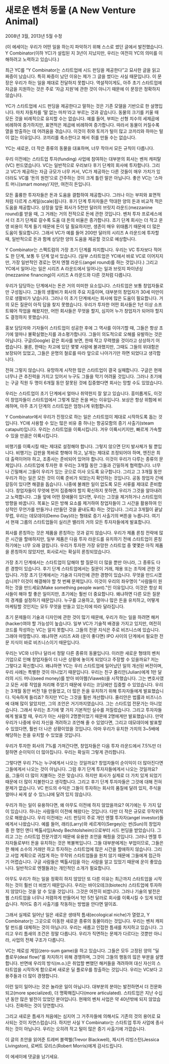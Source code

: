 # 새로운 벤처 동물 (A New Venture Animal)

2008년 3월, 2013년 5월 수정

(이 에세이는 우리가 어떤 일을 하는지 파악하기 위해 스스로 썼던 글에서 발전했습니다. Y Combinator(이하 YC)가 설립된 지 3년이 지났지만, 우리는 여전히 YC의 의미를 이해하려고 노력하고 있습니다.)

최근 YC를 “Y Combinator는 스타트업에 시드 펀딩을 제공한다”고 묘사한 글을 읽고 짜증이 났습니다. 특히 짜증이 났던 이유는 제가 그 글을 썼다는 사실 때문입니다. 이 문장은 우리가 하는 일을 제대로 전달하지 못합니다. 역설적이게도, 아주 초기 스타트업에 자금을 지원하는 것은 주로 ‘자금 지원’에 관한 것이 아니기 때문에 이 문장은 정확하지 않습니다.

YC가 스타트업에 시드 펀딩을 제공한다고 말하는 것은 기존 모델을 기반으로 한 설명입니다. 마치 자동차를 ‘말 없는 마차’라고 부르는 것과 같습니다. 동물의 크기를 키울 때 모든 것을 비례적으로 유지할 수는 없습니다. 예를 들어, 부피는 선형 치수의 세제곱에 비례하여 증가하지만, 표면적은 제곱에 비례하여 증가합니다. 따라서 동물이 커질수록 열을 방출하는 데 어려움을 겪습니다. 이것이 쥐와 토끼가 털이 많고 코끼리와 하마는 털이 없는 이유입니다. 코끼리를 축소한다고 해서 쥐를 만들 수는 없습니다.

YC는 새로운, 더 작은 종류의 동물을 대표하며, 너무 작아서 모든 규칙이 다릅니다.

우리 이전에는 스타트업 투자(funding) 사업에 참여하는 대부분의 회사는 벤처 캐피탈(VC) 펀드였습니다. VC는 일반적으로 우리보다 후기 단계의 회사에 투자합니다. 그리고 VC가 제공하는 자금 규모가 너무 커서, VC가 제공하는 다른 것들이 매우 가치가 있더라도 VC를 ‘돈의 원천’으로 간주하는 것이 크게 틀린 말은 아닙니다. 좋은 VC는 ‘스마트 머니(smart money)’지만, 여전히 돈입니다.

모든 훌륭한 투자자들은 돈과 도움을 결합하여 제공합니다. 그러나 이는 부피와 표면적처럼 다르게 스케일(scale)됩니다. 후기 단계 투자자들은 막대한 양의 돈과 비교적 적은 도움을 제공합니다. 상장을 앞둔 회사가 5천만 달러의 브릿지 라운드(mezzanine round)를 받을 때, 그 거래는 거의 전적으로 돈에 관한 것입니다. 벤처 투자 프로세스에서 더 초기 단계로 갈수록 도움 대 돈의 비율은 증가합니다. 초기 단계 회사는 더 작고 운영 비용이 적게 들기 때문에 돈이 덜 필요하지만, 생존이 매우 위태롭기 때문에 더 많은 도움이 필요합니다. 그래서 VC가 예를 들어 200만 달러의 시리즈 A 라운드에 투자할 때, 일반적으로 돈과 함께 상당한 양의 도움을 제공할 것으로 예상합니다.

Y Combinator는 스펙트럼의 가장 초기 단계를 차지합니다. 우리는 VC 투자보다 적어도 한 단계, 보통 두 단계 앞서 있습니다. (일부 스타트업은 YC에서 바로 VC로 이어지지만, 가장 일반적인 경로는 먼저 엔젤 라운드(angel round)를 하는 것입니다.) 그리고 YC에서 일어나는 일은 시리즈 A 라운드에서 일어나는 일과 브릿지 파이낸싱(mezzanine financing)이 시리즈 A 라운드와 다른 것처럼 다릅니다.

우리가 담당하는 단계에서는 돈은 거의 미미한 요소입니다. 스타트업은 보통 창업자들로만 구성됩니다. 그들의 생활비가 회사의 주요 지출이며, 대부분의 창업자가 30세 미만이므로 생활비가 낮습니다. 그러나 이 초기 단계에서는 회사에 많은 도움이 필요합니다. 거의 모든 질문이 아직 답을 찾지 못했습니다. 우리가 투자한 어떤 회사들은 1년 이상 소프트웨어 작업을 해왔지만, 어떤 회사들은 무엇을 할지, 심지어 누가 창업자가 되어야 할지도 결정하지 못했습니다.

홍보 담당자와 기자들이 스타트업이 성공한 후에 그 역사를 이야기할 때, 그들은 항상 초기에 얼마나 불확실했는지를 과소평가합니다. 그들이 의도적으로 오해를 유발하는 것은 아닙니다. 구글(Google) 같은 회사를 보면, 한때 작고 무력했을 것이라고 상상하기 어렵습니다. 물론, 한때는 차고에 있던 몇몇 사람에 불과했지만, 그때도 그들의 위대함은 보장되어 있었고, 그들은 운명의 철로를 따라 앞으로 나아가기만 하면 되었다고 생각합니다.

전혀 그렇지 않습니다. 유망하게 시작한 많은 스타트업이 결국 실패합니다. 구글은 현재 너무나 큰 추진력을 가지고 있어서 누구도 그들을 막기 어려울 것입니다. 그러나 초기에는 구글 직원 두 명이 6개월 동안 잘못된 것에 집중했다면 회사는 망할 수도 있었습니다.

우리는 스타트업이 초기 단계에서 얼마나 취약한지 잘 알고 있습니다. 흥미롭게도, 이것이 창업자들이 스타트업에서 그렇게 많은 돈을 버는 이유입니다. 보상은 항상 위험에 비례하며, 아주 초기 단계의 스타트업은 엄청나게 위험합니다.

Y Combinator에서 우리가 진정으로 하는 일은 스타트업이 제대로 시작하도록 돕는 것입니다. YC에 사용할 수 있는 많은 비유 중 하나는 항공모함의 증기 사출기(steam catapult)입니다. 우리는 스타트업을 이륙시킵니다. 겨우 이륙시키지만, 빠르게 가속할 수 있을 만큼은 이륙시킵니다.

비행기를 이륙시킬 때는 제대로 설정해야 합니다. 그렇지 않으면 단지 발사체가 될 뿐입니다. 비행기는 갑판을 똑바로 향해야 하고, 날개는 제대로 조정되어야 하며, 엔진은 최대 출력이어야 하고, 조종사는 준비되어 있어야 합니다. 이것이 우리가 다루는 종류의 문제입니다. 스타트업에 투자한 후 우리는 3개월 동안 그들과 긴밀하게 협력합니다. 너무나 긴밀해서 그들이 우리가 있는 곳으로 이사 오도록 요구합니다. 그리고 그 3개월 동안 우리가 하는 일은 모든 것이 이륙 준비가 되었는지 확인하는 것입니다. 공동 창업자 간에 갈등이 있다면 해결을 돕습니다. 나중에 불쾌한 일이 없도록 모든 서류를 제대로 준비합니다. 창업자들이 무엇에 먼저 집중해야 할지 확신하지 못하면, 우리가 그것을 알아내려고 노력합니다. 그들 앞에 어떤 장애물이 있다면, 우리는 그것을 제거하거나 스타트업의 방향을 바꿉니다. 목표는 모든 방해 요소를 제거하여 창업자들이 그 시간을 활용하여 인상적인 무언가를 만들거나 (만들던 것을 끝내도록) 하는 것입니다. 그리고 3개월이 끝날 무렵, 우리는 데모데이(Demo Day)라는 형태로 증기 사출기의 버튼을 누릅니다. 여기서 현재 그룹의 스타트업들이 실리콘 밸리의 거의 모든 투자자들에게 발표합니다.

회사를 론칭하는 것은 제품을 론칭하는 것과 같지 않습니다. 우리가 제품 론칭 전략에 많은 시간을 할애하지만, 일부 제품은 다음 투자 라운드를 유치하기 전에 스타트업이 론칭하기에는 너무 오래 걸립니다. 우리가 투자한 가장 유망한 스타트업 중 몇몇은 아직 제품을 론칭하지 않았지만, 회사로서는 확실히 론칭되었습니다.

가장 초기 단계에서는 스타트업이 답해야 할 질문이 더 많을 뿐만 아니라, 그 종류도 다른 경향이 있습니다. 후기 단계 스타트업에서는 질문이 거래, 채용 또는 조직에 관한 것입니다. 가장 초기 단계에서는 기술과 디자인에 관한 경향이 있습니다. 무엇을 만드시겠습니까? 이것이 해결해야 할 첫 번째 문제입니다. 이것이 우리의 좌우명이 "사람들이 원하는 것을 만드세요(Make something people want)."인 이유입니다. 이것은 항상 회사들이 해야 할 좋은 일이지만, 초기에는 훨씬 더 중요합니다. 왜냐하면 다른 모든 질문의 경계를 설정하기 때문입니다. 누구를 고용하고, 얼마나 많은 돈을 유치하고, 어떻게 마케팅할 것인지는 모두 무엇을 만들고 있는지에 따라 달라집니다.

초기 문제들이 기술과 디자인에 관한 것이 많기 때문에, 우리가 하는 일을 하려면 해커(hacker)여야 할 가능성이 높습니다. 일부 VC가 기술적 배경을 가지고 있지만, 여전히 코드를 작성하는 VC는 알지 못합니다. 그들의 전문 지식은 주로 비즈니스에 있습니다. 그래야 마땅합니다. 왜냐하면 시리즈 A와 (운이 좋다면) IPO 사이의 단계에서 필요한 전문 지식이 바로 비즈니스이기 때문입니다.

우리는 VC와 너무나 달라서 정말 다른 종류의 동물입니다. 이러한 새로운 형태의 벤처 기업으로 인해 창업자들이 더 나은 상황에 놓이게 되었다고 주장할 수 있을까요? 저는 그렇다고 확신합니다. 왜냐하면 YC는 우리 스타트업에 일어났던 일의 개선된 버전이며, 우리 사례는 특별한 것이 아니었기 때문입니다. 우리는 친구 줄리안(Julian)에게 1만 달러의 시드 머니(seed money)를 받아 비아웹(Viaweb)을 시작했습니다. 그는 변호사였고 모든 서류 작업을 처리해 주었기 때문에 우리는 코딩에만 집중할 수 있었습니다. 우리는 3개월 동안 버전 1을 만들었고, 더 많은 돈을 유치하기 위해 투자자들에게 발표했습니다. 익숙하게 들리죠? 하지만 YC는 그것을 훨씬 개선합니다. 줄리안은 법률과 비즈니스에 대해 많이 알았지만, 그의 조언은 거기까지였습니다. 그는 스타트업 전문가는 아니었습니다. 그래서 우리는 초기에 몇 가지 기본적인 실수를 저질렀습니다. 그리고 투자자들에게 발표할 때, 우리가 아는 사람이 2명뿐이었기 때문에 2명에게만 발표했습니다. 만약 우리가 나중에 우리 자신을 격려하고 조언해 줄 수 있었다면, 그리고 데모데이에 발표할 수 있었다면, 훨씬 더 나은 상황이었을 것입니다. 아마 우리가 유치한 가치의 3~5배에 해당하는 돈을 유치할 수 있었을 것입니다.

우리가 투자한 회사의 7%를 가져간다면, 창업자들은 다음 투자 라운드에서 7.5%만 더 잘하면 순이익이 더 많아집니다. 우리는 확실히 그렇게 관리합니다.

그렇다면 우리 7%는 누구에게서 나오는 것일까요? 창업자들이 순이익이 더 많아진다면 그들에게서 나오는 것이 아닙니다. 그럼 후기 단계 투자자들에게서 나오는 것일까요? 음, 그들이 더 많이 지불하는 것은 맞습니다. 하지만 회사가 실제로 더 가치 있게 되었기 때문에 더 많이 지불한다고 생각합니다. 그리고 후기 단계 투자자들은 그것에 대해 전혀 문제가 없습니다. VC 펀드의 수익은 그들이 투자하는 회사의 품질에 달려 있지, 주식을 얼마나 싸게 살 수 있느냐에 달려 있지 않습니다.

우리가 하는 일이 유용하다면, 왜 아무도 이전에 하지 않았을까요? 여기에는 두 가지 답이 있습니다. 하나는 사람들이 이전에 해왔다는 것입니다. 다만 더 작은 규모로 무작위적으로 해왔습니다. 우리 이전에는 시드 펀딩이 주로 개인 엔젤 투자자(angel investor)들에게서 나왔습니다. 예를 들어, 래리(Larry)와 세르게이(Sergey)는 썬(Sun)의 창업자 중 한 명인 앤디 벡톨샤임(Andy Bechtolsheim)으로부터 시드 펀딩을 받았습니다. 그리고 그는 스타트업 전문가였기 때문에 유용한 조언을 해줬을 것입니다. 그러나 엔젤 투자자들로부터 돈을 유치하는 것은 복불복입니다. 그들 대부분에게는 부업이므로, 그들은 한 해에 소수의 거래만 하고 투자하는 스타트업에 많은 시간을 할애하지 않습니다. 그리고 사업 계획으로 귀찮게 하는 무작위 스타트업들을 원치 않기 때문에 그들에게 접근하기 어렵습니다. 구글 사람들은 벡톨샤임을 아는 사람을 알고 있었기 때문에 운이 좋았습니다. 일반적으로 엔젤들과는 개인적인 소개가 필요합니다.

아무도 우리가 하는 일을 정확히 하지 않았던 또 다른 이유는 최근까지 스타트업을 시작하는 것이 훨씬 더 비쌌기 때문입니다. 우리는 바이오테크(biotech) 스타트업에 투자하지 않았다는 것을 알 수 있을 것입니다. 그것은 여전히 비쌉니다. 그러나 기술의 발전은 웹 스타트업을 너무나 저렴하게 만들어서 1만 5천 달러로 회사를 이륙시킬 수 있게 되었습니다. 적어도 증기 사출기를 작동하는 방법을 안다면 말이죠.

그래서 실제로 일어난 일은 새로운 생태적 틈새(ecological niche)가 열렸고, Y Combinator는 그곳으로 이동한 새로운 종류의 동물이라는 것입니다. 우리는 벤처 캐피탈 펀드를 대체하는 것이 아닙니다. 우리는 새롭고 인접한 틈새를 차지하고 있습니다. 그리고 우리 틈새의 조건은 정말 다릅니다. 우리가 직면하는 문제가 다르다는 것뿐만 아니라, 사업의 전체 구조가 다릅니다.

VC는 제로섬 게임(zero-sum game)을 하고 있습니다. 그들은 모두 고정된 양의 "딜 플로우(deal flow)"를 차지하기 위해 경쟁하며, 그것이 그들의 행동의 많은 부분을 설명합니다. 반면에 우리의 방식(m.o.)은 취업할 뻔했던 해커들을 격려하여 대신 자신의 스타트업을 시작하게 함으로써 새로운 딜 플로우를 창출하는 것입니다. 우리는 VC보다 고용주들과 더 많이 경쟁합니다.

이런 일이 일어나는 것은 놀라운 일이 아닙니다. 대부분의 분야는 발전하면서 더 전문화되고(more specialized), 더 명확해집니다(more articulated). 스타트업은 지난 수십 년 동안 많은 발전이 있었던 분야입니다. 현재의 벤처 사업은 약 40년밖에 되지 않았습니다. 진화하는 것이 당연합니다.

그리고 새로운 틈새가 처음에는 심지어 그 거주자들에 의해서도 기존의 것의 용어로 묘사되는 것이 자연스럽습니다. 하지만 사실 Y Combinator는 스타트업 투자 사업에 종사하는 것이 아닙니다. 우리는 오히려 작고 털이 많은 증기 사출기에 가깝습니다.

이 글의 초안을 읽어준 트레버 블랙웰(Trevor Blackwell), 제시카 리빙스턴(Jessica Livingston), 로버트 모리스(Robert Morris)에게 감사드립니다.

이 에세이에 댓글을 남기세요.